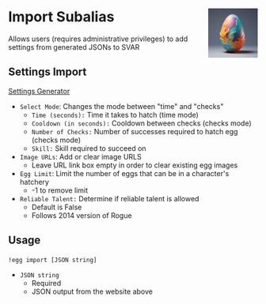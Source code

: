 <h1>Import Subalias<img align="right" src="../../Data/images/canvas1.png" width="100px"></h1>

Allows users (requires administrative privileges) to add settings from generated JSONs to SVAR

## Settings Import
[Settings Generator](https://shadow-draconic-development.github.io/Avrae-Egg-Hatchery/)

- `Select Mode`: Changes the mode between "time" and "checks"
    - `Time (seconds):` Time it takes to hatch (time mode)
    - `Cooldown (in seconds):` Cooldown between checks (checks mode)
    - `Number of Checks:` Number of successes required to hatch egg (checks mode)
    - `Skill:` Skill required to succeed on
- `Image URLs`: Add or clear image URLS 
    - Leave URL link box empty in order to clear existing egg images
- `Egg Limit`: Limit the number of eggs that can be in a character's hatchery
    - -1 to remove limit
- `Reliable Talent:` Determine if reliable talent is allowed
    - Default is False
    - Follows 2014 version of Rogue

## Usage
`!egg import [JSON string]`
- `JSON string`
    - Required
    - JSON output from the website above